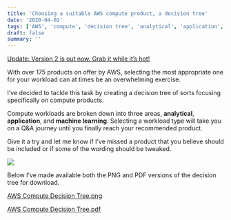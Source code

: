 ```yaml
---
title: 'Choosing a suitable AWS compute product, a decision tree'
date: '2020-04-02'
tags: ['AWS', 'compute', 'decision tree', 'analytical', 'application', 'machine learning']
draft: false
summary: ''
---
```


[Update: Version 2 is out now. Grab it while it’s hot!](https://servian.dev/finding-the-right-aws-compute-service-for-your-workload-9fe9fe0ebbb6)

With over 175 products on offer by AWS, selecting the most appropriate one for your workload can at times be an overwhelming exercise.

I’ve decided to tackle this task by creating a decision tree of sorts focusing specifically on compute products.

Compute workloads are broken down into three areas, **analytical**, **application**, and **machine learning**. Selecting a workload type will take you on a Q&A journey until you finally reach your recommended product.

Give it a try and let me know if I’ve missed a product that you believe should be included or if some of the wording should be tweaked.

![](https://cdn-images-1.medium.com/max/21276/1*Y19Re7_cN7VSF7Dv9tZY5g.png)

Below I’ve made available both the PNG and PDF versions of the decision tree for download.

[AWS Compute Decision Tree.png](https://drive.google.com/file/d/1N2LBfoExoCVIVkObKqLzOfeGRbbzwCdJ/view?usp=sharing)

[AWS Compute Decision Tree.pdf](https://drive.google.com/file/d/1kqiBV0D2UPgpWRG5Q2MOVDgtz_OUPmCE/view?usp=sharing)
